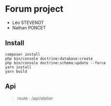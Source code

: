 # Forum project
- Léo STEVENOT
- Nathan PONCET
## Install
```shell
composer install
php bin/console doctrine:database:create
php bin/console doctrine:schema:update --force
yarn install
yarn build
```

## Api
> route : /api/atelier